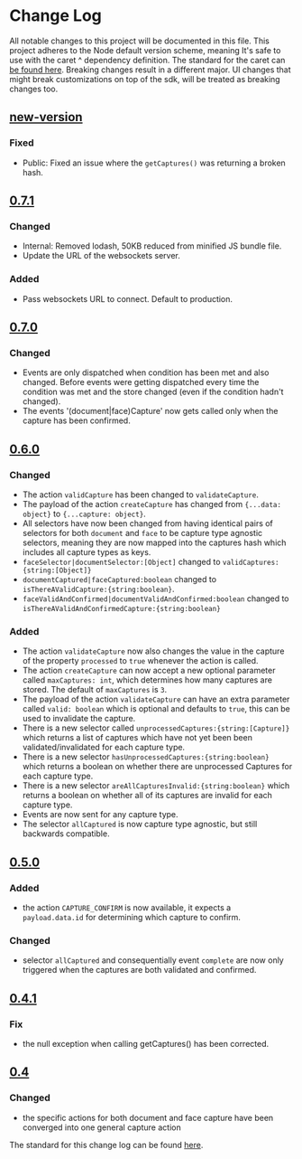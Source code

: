 # Change Log
All notable changes to this project will be documented in this file.
This project adheres to the Node default version scheme, meaning It's safe to use with the caret ^ dependency definition.
The standard for the caret can [be found here](https://docs.npmjs.com/misc/semver#caret-ranges-123-025-004).
Breaking changes result in a different major. UI changes that might break customizations on top of the sdk, will be treated as breaking changes too.

## [new-version]

### Fixed
- Public: Fixed an issue where the `getCaptures()` was returning a broken hash.


## [0.7.1]

### Changed
- Internal: Removed lodash, 50KB reduced from minified JS bundle file.
- Update the URL of the websockets server.

### Added
- Pass websockets URL to connect. Default to production.


## [0.7.0]

### Changed
- Events are only dispatched when condition has been met and also changed. Before events were getting dispatched every time the condition was met and the store changed (even if the condition hadn't changed).
- The events '(document|face)Capture' now gets called only when the capture has been confirmed.


## [0.6.0]

### Changed
- The action `validCapture` has been changed to `validateCapture`.
- The payload of the action `createCapture` has changed from `{...data: object}` to `{...capture: object}`.
- All selectors have now been changed from having identical pairs of selectors for both `document` and `face` to be capture type agnostic selectors, meaning they are now mapped into the captures hash which includes all capture types as keys.
- `faceSelector|documentSelector:[Object]` changed to `validCaptures:{string:[Object]}`
- `documentCaptured|faceCaptured:boolean` changed to `isThereAValidCapture:{string:boolean}`.
- `faceValidAndConfirmed|documentValidAndConfirmed:boolean` changed to `isThereAValidAndConfirmedCapture:{string:boolean}`


### Added
- The action `validateCapture` now also changes the value in the capture of the property `processed` to `true` whenever the action is called.
- The action `createCapture` can now accept a new optional parameter called `maxCaptures: int`, which determines how many captures are stored. The default of `maxCaptures` is `3`.
- The payload of the action `validateCapture` can have an extra parameter called `valid: boolean` which is optional and defaults to `true`, this can be used to invalidate the capture.
- There is a new selector called `unprocessedCaptures:{string:[Capture]}` which returns a list of captures which have not yet been been validated/invalidated for each capture type.
- There is a new selector `hasUnprocessedCaptures:{string:boolean}` which returns a boolean on whether there are unprocessed Captures for each capture type.
- There is a new selector `areAllCapturesInvalid:{string:boolean}` which returns a boolean on whether all of its captures are invalid for each capture type.
- Events are now sent for any capture type.
- The selector `allCaptured` is now capture type agnostic, but still backwards compatible.


## [0.5.0]

### Added
- the action `CAPTURE_CONFIRM` is now available, it expects a `payload.data.id` for determining which capture to confirm.

### Changed
- selector `allCaptured` and consequentially event `complete` are now only triggered when the captures are both validated and confirmed.


## [0.4.1]
### Fix
- the null exception when calling getCaptures() has been corrected.


## [0.4]
### Changed
- the specific actions for both document and face capture have been converged into one general capture action


The standard for this change log can be found [here](http://keepachangelog.com/).

[new-version]: https://github.com/onfido/onfido-sdk-core/compare/0.7.0...master
[0.7.1]: https://github.com/onfido/onfido-sdk-core/compare/0.7.0...0.7.1
[0.7.0]: https://github.com/onfido/onfido-sdk-core/compare/0.6.0...0.7.0
[0.6.0]: https://github.com/onfido/onfido-sdk-core/compare/0.5.0...0.6.0
[0.5.0]: https://github.com/onfido/onfido-sdk-core/compare/0.4.1...0.5.0
[0.4.1]: https://github.com/onfido/onfido-sdk-core/compare/0.4...0.4.1
[0.4]: https://github.com/onfido/onfido-sdk-core/compare/0.3.2...0.4
